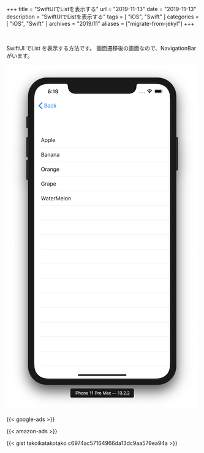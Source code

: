 +++
title =  "SwiftUIでListを表示する"
url = "2019-11-13"
date = "2019-11-13"
description = "SwiftUIでListを表示する"
tags = [
    "iOS", "Swift"
]
categories = [
    "iOS", "Swift"
]
archives = "2019/11"
aliases = ["migrate-from-jekyl"]
+++

<br>

SwiftUI でList を表示する方法です。
画面遷移後の画面なので、NavigationBar がいます。

![SwiftUI List](1.png)

<!-- Google Ads -->
{{< google-ads >}}

<!-- Amazon Ads -->
{{< amazon-ads >}}

{{< gist takoikatakotako c6974ac57164966da13dc9aa579ea94a >}}
